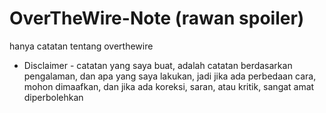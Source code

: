 # OverTheWire-Note (rawan spoiler)
hanya catatan tentang overthewire

- Disclaimer -
catatan yang saya buat, adalah catatan berdasarkan pengalaman, dan apa yang saya lakukan, jadi jika ada perbedaan cara, mohon dimaafkan, dan jika ada koreksi, saran, atau kritik, sangat amat diperbolehkan

